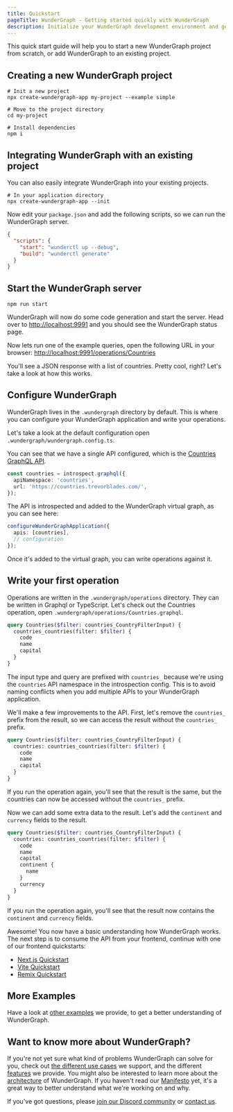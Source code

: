```yaml
---
title: Quickstart
pageTitle: WunderGraph - Getting started quickly with WunderGraph
description: Initialize your WunderGraph development environment and get started using WunderGraph
---
```


This quick start guide will help you to start a new WunderGraph project from scratch, or add WunderGraph to an existing project.

## Creating a new WunderGraph project

```shell
# Init a new project
npx create-wundergraph-app my-project --example simple

# Move to the project directory
cd my-project

# Install dependencies
npm i
```

## Integrating WunderGraph with an existing project

You can also easily integrate WunderGraph into your existing projects.

```shell
# In your application directory
npx create-wundergraph-app --init
```

Now edit your `package.json` and add the following scripts, so we can run the WunderGraph server.

```json
{
  "scripts": {
    "start": "wunderctl up --debug",
    "build": "wunderctl generate"
  }
}
```

## Start the WunderGraph server

```shell
npm run start
```

WunderGraph will now do some code generation and start the server.
Head over to [http://localhost:9991](http://localhost:9991) and you should see the WunderGraph status page.

Now lets run one of the example queries, open the following URL in your browser:
[http://localhost:9991/operations/Countries](http://localhost:9991/operations/Countries)

You'll see a JSON response with a list of countries.
Pretty cool, right? Let's take a look at how this works.

## Configure WunderGraph

WunderGraph lives in the `.wundergraph` directory by default. This is where you can configure your WunderGraph application and write your operations.

Let's take a look at the default configuration open `.wundergraph/wundergraph.config.ts`.

You can see that we have a single API configured, which is the [Countries GraphQL API](https://countries.trevorblades.com/).

```ts
const countries = introspect.graphql({
  apiNamespace: 'countries',
  url: 'https://countries.trevorblades.com/',
});
```

The API is introspected and added to the WunderGraph virtual graph, as you can see here:

```ts
configureWunderGraphApplication({
  apis: [countries],
  // configuration
});
```

Once it's added to the virtual graph, you can write operations against it.

## Write your first operation

Operations are written in the `.wundergraph/operations` directory. They can be written in Graphql or TypeScript.
Let's check out the Countries operation, open `.wundergraph/operations/Countries.graphql`.

```graphql
query Countries($filter: countries_CountryFilterInput) {
  countries_countries(filter: $filter) {
    code
    name
    capital
  }
}
```

The input type and query are prefixed with `countries_` because we're using the `countries` API namespace in the introspection config. This is to avoid naming conflicts when you add multiple APIs to your WunderGraph application.

We'll make a few improvements to the API. First, let's remove the `countries_` prefix from the result, so we can access the result without the `countries_` prefix.

```graphql
query Countries($filter: countries_CountryFilterInput) {
  countries: countries_countries(filter: $filter) {
    code
    name
    capital
  }
}
```

If you run the operation again, you'll see that the result is the same, but the countries can now be accessed without the `countries_` prefix.

Now we can add some extra data to the result. Let's add the `continent` and `currency` fields to the result.

```graphql
query Countries($filter: countries_CountryFilterInput) {
  countries: countries_countries(filter: $filter) {
    code
    name
    capital
    continent {
      name
    }
    currency
  }
}
```

If you run the operation again, you'll see that the result now contains the `continent` and `currency` fields.

Awesome! You now have a basic understanding how WunderGraph works. The next step is to consume the API from your frontend, continue with one of our frontend quickstarts:

- [Next.js Quickstart](/docs/getting-started/nextjs-quickstart)
- [Vite Quickstart](/docs/getting-started/vite-quickstart)
- [Remix Quickstart](/docs/getting-started/remix-quickstart)

## More Examples

Have a look at [other examples](/docs/examples) we provide, to get a better understanding of WunderGraph.

## Want to know more about WunderGraph?

If you're not yet sure what kind of problems WunderGraph can solve for you,
check out [the different use cases](/docs/use-cases) we support,
and the different [features](/docs/features) we provide.
You might also be interested to learn more about the [architecture](/docs/architecture) of WunderGraph.
If you haven't read our [Manifesto](/manifesto) yet, it's a great way to better understand what we're working on and why.

If you've got questions, please [join our Discord community](https://wundergraph.com/discord) or [contact us](https://wundergraph.com/contact/sales).
